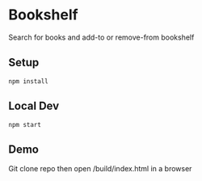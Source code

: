 # Bookshelf
Search for books and add-to or remove-from bookshelf

## Setup
`npm install`

## Local Dev
`npm start`

## Demo
Git clone repo then open /build/index.html in a browser
